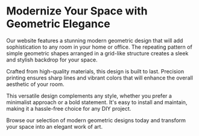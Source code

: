 <!--font:Poppins-->

# Modernize Your Space with Geometric Elegance

Our website features a stunning modern geometric design that will add sophistication to any room in your home or office. The repeating pattern of simple geometric shapes arranged in a grid-like structure creates a sleek and stylish backdrop for your space.

Crafted from high-quality materials, this design is built to last. Precision printing ensures sharp lines and vibrant colors that will enhance the overall aesthetic of your room.

This versatile design complements any style, whether you prefer a minimalist approach or a bold statement. It's easy to install and maintain, making it a hassle-free choice for any DIY project.

Browse our selection of modern geometric designs today and transform your space into an elegant work of art.

<!--

Write me markdown content of website with wallpaper:

"A wallpaper with a repeating pattern of simple geometric shapes, arranged in a grid-like structure."

The header of the page should not be copy of the text but rather a real content of the website which is using this wallpaper.


---


# Geometric Grid Wallpaper

Welcome to our website featuring a stunning wallpaper with a repeating pattern of simple geometric shapes arranged in a grid-like structure. This wallpaper is perfect for adding a touch of modernity and sophistication to any room in your home or office.

Our wallpaper is made from high-quality materials, ensuring that it will last for years to come. The geometric design is printed with precision, resulting in sharp lines and vibrant colors that will enhance the look of your space.

Whether you prefer a minimalist aesthetic or a bold statement, this wallpaper is versatile enough to complement any style. It's also easy to install and maintain, making it a hassle-free choice for any DIY project.

Browse our selection of geometric grid wallpapers today and transform your space into a work of art.


---


Heading should not include word "wallpaper". The website should not be about the wallpaper itself, wallpaper is just a related background, rewrite whole content.


---


# Modern Geometric Design for Your Home or Office

Welcome to our website featuring a stunning modern geometric design that will elevate the look of any room in your home or office. The repeating pattern of simple geometric shapes arranged in a grid-like structure creates a sleek and sophisticated backdrop for your space.

Our high-quality materials ensure that this design will last for years to come. The precision printing results in sharp lines and vibrant colors that will enhance the overall aesthetic of your room.

This versatile design complements any style, whether you prefer a minimalist approach or a bold statement. It's easy to install and maintain, making it a hassle-free choice for any DIY project.

Browse our selection of modern geometric designs today and transform your space into a work of art.


---


Heading is too long, rewrite whole content.


---


# Elevate Your Space with a Modern Geometric Design

Looking to add a touch of sophistication and modernity to your home or office? Our website features a stunning modern geometric design that will elevate the look of any room. The repeating pattern of simple geometric shapes arranged in a grid-like structure creates a sleek and stylish backdrop for your space.

Crafted from high-quality materials, this design is built to last. Precision printing ensures sharp lines and vibrant colors that will enhance the overall aesthetic of your room.

This versatile design complements any style, whether you prefer a minimalist approach or a bold statement. It's easy to install and maintain, making it a hassle-free choice for any DIY project.

Browse our selection of modern geometric designs today and transform your space into a work of art.


---


Heading is too long, rewrite whole content.


---


# Modernize Your Space with Geometric Elegance

Our website features a stunning modern geometric design that will add sophistication to any room in your home or office. The repeating pattern of simple geometric shapes arranged in a grid-like structure creates a sleek and stylish backdrop for your space.

Crafted from high-quality materials, this design is built to last. Precision printing ensures sharp lines and vibrant colors that will enhance the overall aesthetic of your room.

This versatile design complements any style, whether you prefer a minimalist approach or a bold statement. It's easy to install and maintain, making it a hassle-free choice for any DIY project.

Browse our selection of modern geometric designs today and transform your space into an elegant work of art.


---


Write me a Google font which is best fitting for the website.

Pick from the list:
- Roboto
- Exo 2
- Open Sans
- Lobster
- Poppins
- Dancing Script
- Alegreya
- Barlow Condensed
- Raleway
- Montserrat
- IBM Plex Sans
- Futura
- Orbitron
- Lato
- Inter
- Playfair Display
- Great Vibes


Write just the font name nothing else.


---


Poppins

-->
